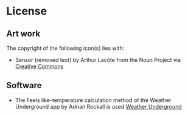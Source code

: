 # License

## Art work

The copyright of the following icon(s) lies with:
* Sensor (removed text) by Arthur Lacôte from the Noun Project via [Creative Commons](creative-commons)

## Software
* The Feels like-temperature calculation method of the Weather Underground app by Adrian Rockall is used [Weather Underground](https://github.com/AdyRock/com.weatherunderground)

[creative-commons]: https://creativecommons.org/licenses/by/3.0/us/